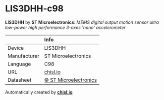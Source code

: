 # LIS3DHH-c98

**LIS3DHH** by **ST Microelectronics**: *MEMS digital output motion sensor ultra low-power high performance 3-axes 'nano' accelerometer*

|              | Info                         |
|:-------------|:-----------------------------|
| Device       | LIS3DHH                        |
| Manufacturer | ST Microelectronics |
| Language     | C98 |
| URL          | [chisl.io](https://chisl.io/v/LIS3DHH?t=c&r=98) |
| Datasheet    | [&copy; ST Microelectronics](http://www.st.com/resource/en/datasheet/lis3dhh.pdf) |

Automatically created by **[chisl.io](https://chisl.io)**
